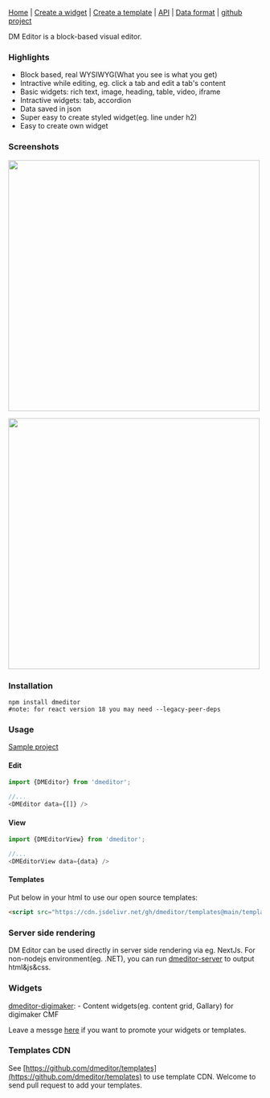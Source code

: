 
[Home](/) | [Create a widget](/create-widget) | [Create a template](/create-a-template.md) | [API](/api) | [Data format](/data-format) | [github project](https://github.com/dmeditor/dmeditor)

DM Editor is a block-based visual editor.

### Highlights
- Block based, real WYSIWYG(What you see is what you get)
- Intractive while editing, eg. click a tab and edit a tab's content
- Basic widgets: rich text, image, heading, table, video, iframe
- Intractive widgets: tab, accordion
- Data saved in json
- Super easy to create styled widget(eg. line under h2)
- Easy to create own widget

### Screenshots

<a href="https://www.digimaker.com/var/images/w/wzz/upload-2038061186-screen1.png"><img width="500px" src="https://www.digimaker.com/var/images/w/wzz/upload-2038061186-screen1.png" /></a>

<a href="https://www.digimaker.com/var/images/l/loe/upload-103887251-screen2.png"><img width="500px" src="https://www.digimaker.com/var/images/l/loe/upload-103887251-screen2.png" /></a>

### Installation

```
npm install dmeditor
#note: for react version 18 you may need --legacy-peer-deps
```

### Usage

[Sample project](https://github.com/dmeditor/dmeditor-sample)

#### Edit
```typescript
import {DMEditor} from 'dmeditor';

//...
<DMEditor data={[]} />
```

#### View
```typescript
import {DMEditorView} from 'dmeditor';

//...
<DMEditorView data={data} />
```

#### Templates
Put below in your html to use our open source templates:

```html
<script src="https://cdn.jsdelivr.net/gh/dmeditor/templates@main/templates.js"></script>
```

### Server side rendering

DM Editor can be used directly in server side rendering via eg. NextJs. For non-nodejs environment(eg. .NET), you can run [dmeditor-server](https://github.com/dmeditor/dmeditor-server) to output html&js&css.


### Widgets
[dmeditor-digimaker](https://github.com/digimakergo/dmeditor-digimaker/):  - Content widgets(eg. content grid, Gallary) for digimaker CMF

Leave a messge [here](https://github.com/dmeditor/dmeditor/issues/1) if you want to promote your widgets or templates.


### Templates CDN
See [https://github.com/dmeditor/templates](https://github.com/dmeditor/templates) to use template CDN. Welcome to send pull request to add your templates.

